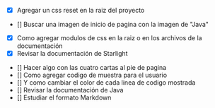 - [x] Agregar un css reset en la raiz del proyecto
- [] Buscar una imagen de inicio de pagina con la imagen de "Java"
- [x] Como agregar modulos de css en la raiz o en los archivos de la documentación
- [x] Revisar la documentación de Starlight
- [] Hacer algo con las cuatro cartas al pie de pagina
- [] Como agregar codigo de muestra para el usuario
- [] Y como cambiar el color de cada linea de codigo mostrada
- [] Revisar la documentación de Java
- [] Estudiar el formato Markdown